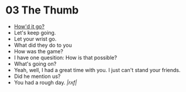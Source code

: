# 03 The Thumb

- [How'd it go?](http://blog.authenticjourneys.info/2013/05/how-did-it-go-simple-question-with.html)
- Let's keep going.
- Let your wrist go.
- What did they do to you
- How was the game?
- I have one quesition: How is that possible?
- What's going on?
- Yeah, well, I had a great time with you. I just can't stand your friends.
- Did he mention us?
- You had a rough day. *|rʌf|*
